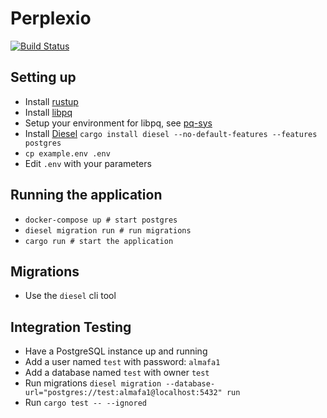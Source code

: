 # Perplexio

[![Build Status](https://travis-ci.org/snorrwe/perplexio-backend.svg?branch=master)](https://travis-ci.org/snorrwe/perplexio-backend)

## Setting up

- Install [rustup](https://github.com/rust-lang/rustup.rs#installation)
- Install [libpq](https://www.postgresql.org/download/)
- Setup your environment for libpq, see [pq-sys](https://github.com/sgrif/pq-sys#building)
- Install [Diesel](http://diesel.rs/guides/getting-started/) `cargo install diesel --no-default-features --features postgres`
- `cp example.env .env`
- Edit `.env` with your parameters

## Running the application

- `docker-compose up # start postgres`
- `diesel migration run # run migrations`
- `cargo run # start the application`

## Migrations

- Use the `diesel` cli tool

## Integration Testing

- Have a PostgreSQL instance up and running
- Add a user named `test` with password: `almafa1`
- Add a database named `test` with owner `test`
- Run migrations `diesel migration --database-url="postgres://test:almafa1@localhost:5432" run`
- Run `cargo test -- --ignored`
